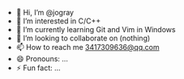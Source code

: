 - 👋 Hi, I’m @jogray
- 👀 I’m interested in C/C++
- 🌱 I’m currently learning Git and Vim in Windows
- 💞️ I’m looking to collaborate on (nothing)
- 📫 How to reach me 3417309636@qq.com
- 😄 Pronouns: ...
- ⚡ Fun fact: ...

<!---
jogray/jogray is a ✨ special ✨ repository because its `README.md` (this file) appears on your GitHub profile.
You can click the Preview link to take a look at your changes.
--->
